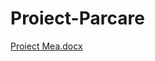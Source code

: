 # Proiect-Parcare

[Proiect Mea.docx](https://github.com/user-attachments/files/19247761/Proiect.Mea.docx)

